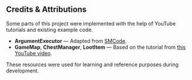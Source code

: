 ## Credits & Attributions

Some parts of this project were implemented with the help of YouTube tutorials and existing example code.

- **ArgumentExecutor** — Adapted from [SMCode](https://www.youtube.com/@SimpleMineCode).
- **GameMap**, **ChestManager**, **LootItem** — Based on the tutorial from [this YouTube video](https://youtu.be/B0hbZwC4F8Q?si=lbzAm8GdTbRTw5Ws).

These resources were used for learning and reference purposes during development.
